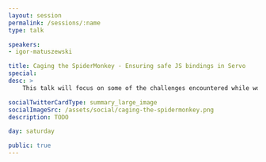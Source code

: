 ```yaml
---
layout: session
permalink: /sessions/:name
type: talk

speakers:
- igor-matuszewski

title: Caging the SpiderMonkey - Ensuring safe JS bindings in Servo
special:
desc: >
    This talk will focus on some of the challenges encountered while working on integrating SpiderMonkey JavaScript engine with the Servo web browser engine (written in C++ and Rust, respectively). We will explore how Rust’s rich type system made it possible to enforce many Servo–SpiderMonkey interface rules and safety considerations at compile time and how a custom compiler plugin was developed to verify against project-specific errors at a language level.

socialTwitterCardType: summary_large_image
socialImageSrc: /assets/social/caging-the-spidermonkey.png
description: TODO

day: saturday

public: true
---
```

